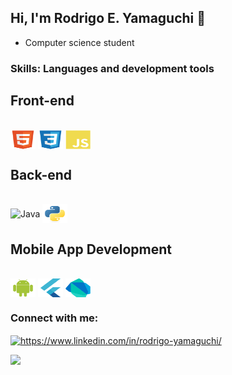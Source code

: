## Hi, I'm Rodrigo E. Yamaguchi 👋
- Computer science student 
  
### Skills: Languages and development tools

## Front-end
<div style="display: inline_block"><br>
  <img align="center" alt="HTML" height="30" width="40" src="https://raw.githubusercontent.com/devicons/devicon/master/icons/html5/html5-original.svg">
  <img align="center" alt="CSS" height="30" width="40" src="https://raw.githubusercontent.com/devicons/devicon/master/icons/css3/css3-original.svg">
  <img align="center" alt="JS" height="30" width="40" src="https://raw.githubusercontent.com/devicons/devicon/master/icons/javascript/javascript-plain.svg">
  </div>
  
## Back-end

<div style="display: inline_block"><br>
  <img align="center" alt="Java" height="30" width="40" src="https://cdn.jsdelivr.net/gh/devicons/devicon/icons/java/java-original.svg">
  <img align="center" alt="Python" height="30" width="40" src="https://raw.githubusercontent.com/devicons/devicon/master/icons/python/python-original.svg">

</div>

## Mobile App Development
<div style="display: inline_block"><br>
  <img align="center" alt="Android" height="30" width="40" src="https://github.com/devicons/devicon/blob/master/icons/android/android-plain.svg">
  <img align="center" alt="Flutter" height="30" width="40" src="https://github.com/devicons/devicon/blob/master/icons/flutter/flutter-original.svg">
  <img align="center" alt="Dart" height="30" width="40" src="https://github.com/devicons/devicon/blob/master/icons/dart/dart-original.svg">
</div>
                                                                                                                                          
<h3 align="left">Connect with me:</h3>
<p align="left">
<a href="https://linkedin.com/in/https://www.linkedin.com/in/rodrigo-yamaguchi/" target="blank"><img align="center" src="https://raw.githubusercontent.com/rahuldkjain/github-profile-readme-generator/master/src/images/icons/Social/linked-in-alt.svg" alt="https://www.linkedin.com/in/rodrigo-yamaguchi/" height="30" width="40" /></a>
</p>

<div>
<a href="https://github.com/digoeiji">
<img height="180em" src="https://github-readme-stats.vercel.app/api?username=digoeiji&show_icons=true&theme=dracula&include_all_commits=true&count_private=true"
</div>

